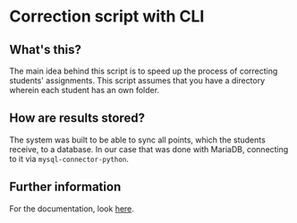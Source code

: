 
# Correction script with CLI

## What's this?

The main idea behind this script is to speed up the process of correcting students' assignments.
This script assumes that you have a directory wherein each student has an own folder.


## How are results stored?

The system was built to be able to sync all points, which the students receive, to a database.
In our case that was done with MariaDB, connecting to it via `mysql-connector-python`.


## Further information

For the documentation, look [here](https://github.com/3nol/correction/tree/master/docs).